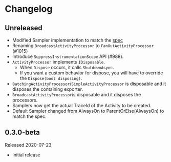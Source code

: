 # Changelog

## Unreleased

* Modified Sampler implementation to match the
  [spec](https://github.com/open-telemetry/opentelemetry-specification/blob/master/specification/trace/sdk.md#sampler)
* Renaming `BroadcastActivityProcessor` to `FanOutActivityProcessor` (#1015)
* Introduce `SuppressInstrumentationScope` API (#988).
* `ActivityProcessor` implements `IDisposable`.
  * When `Dispose` occurs, it calls `ShutdownAsync`.
  * If you want a custom behavior for dispose, you will have to override the
    `Dispose(bool disposing)`.
* `BatchingActivityProcessor`/`SimpleActivityProcessor` is disposable and it
  disposes the containing exporter.
* `BroadcastActivityProcessor`is disposable and it disposes the processors.
* Samplers now get the actual TraceId of the Activity to be created.
* Default Sampler changed from AlwaysOn to ParentOrElse(AlwaysOn) to match the
  spec.

## 0.3.0-beta

Released 2020-07-23

* Initial release
